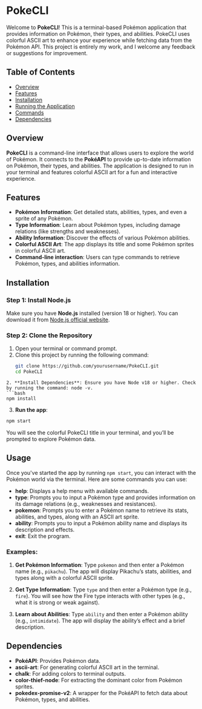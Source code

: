 # PokeCLI

Welcome to **PokeCLI**! This is a terminal-based Pokémon application that provides information on Pokémon, their types, and abilities. PokeCLI uses colorful ASCII art to enhance your experience while fetching data from the Pokémon API. This project is entirely my work, and I welcome any feedback or suggestions for improvement.

## Table of Contents

- [Overview](#overview)
- [Features](#features)
- [Installation](#installation)
- [Running the Application](#running-the-application)
- [Commands](#commands)
- [Dependencies](#dependencies)

## Overview

**PokeCLI** is a command-line interface that allows users to explore the world of Pokémon. It connects to the **PokéAPI** to provide up-to-date information on Pokémon, their types, and abilities. The application is designed to run in your terminal and features colorful ASCII art for a fun and interactive experience.

## Features

- **Pokémon Information**: Get detailed stats, abilities, types, and even a sprite of any Pokémon.
- **Type Information**: Learn about Pokémon types, including damage relations (like strengths and weaknesses).
- **Ability Information**: Discover the effects of various Pokémon abilities.
- **Colorful ASCII Art**: The app displays its title and some Pokémon sprites in colorful ASCII art.
- **Command-line interaction**: Users can type commands to retrieve Pokémon, types, and abilities information.

## Installation

### Step 1: Install Node.js

Make sure you have **Node.js** installed (version 18 or higher). You can download it from [Node.js official website](https://nodejs.org/).

### Step 2: Clone the Repository

1. Open your terminal or command prompt.
2. Clone this project by running the following command:
   ```bash
   git clone https://github.com/yourusername/PokeCLI.git
   cd PokeCLI
  ```
2. **Install Dependencies**: Ensure you have Node v18 or higher. Check by running the command: node -v.
  ```bash
  npm install
  ```
3. **Run the app**:
  ```bash
  npm start
  ```
You will see the colorful PokeCLI title in your terminal, and you’ll be prompted to explore Pokémon data.

## Usage

Once you've started the app by running `npm start`, you can interact with the Pokémon world via the terminal. Here are some commands you can use:

- **help**: Displays a help menu with available commands.
- **type**: Prompts you to input a Pokémon type and provides information on its damage relations (e.g., weaknesses and resistances).
- **pokemon**: Prompts you to enter a Pokémon name to retrieve its stats, abilities, and types, along with an ASCII art sprite.
- **ability**: Prompts you to input a Pokémon ability name and displays its description and effects.
- **exit**: Exit the program.

### Examples:

1. **Get Pokémon Information**:
   Type `pokemon` and then enter a Pokémon name (e.g., `pikachu`). The app will display Pikachu’s stats, abilities, and types along with a colorful ASCII sprite.

2. **Get Type Information**:
   Type `type` and then enter a Pokémon type (e.g., `fire`). You will see how the Fire type interacts with other types (e.g., what it is strong or weak against).

3. **Learn about Abilities**:
   Type `ability` and then enter a Pokémon ability (e.g., `intimidate`). The app will display the ability’s effect and a brief description.

## Dependencies

- **PokéAPI**: Provides Pokémon data.
- **ascii-art**: For generating colorful ASCII art in the terminal.
- **chalk**: For adding colors to terminal outputs.
- **color-thief-node**: For extracting the dominant color from Pokémon sprites.
- **pokedex-promise-v2**: A wrapper for the PokéAPI to fetch data about Pokémon, types, and abilities.

